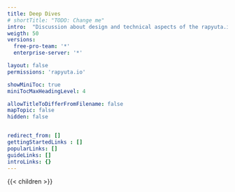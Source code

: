 ```yaml
---
title: Deep Dives
# shortTitle: "TODO: Change me"
intro:  "Discussion about design and technical aspects of the rapyuta.io platform. Detailed information about features, use-cases and best practices"
weigth: 50
versions:
  free-pro-team: '*'
  enterprise-server: '*'

layout: false
permissions: 'rapyuta.io'

showMiniToc: true
miniTocMaxHeadingLevel: 4

allowTitleToDifferFromFilename: false
mapTopic: false
hidden: false


redirect_from: []
gettingStartedLinks : []
popularLinks: []
guideLinks: []
introLinks: {}
---
```

{{< children >}}